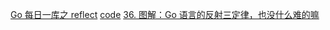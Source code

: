[Go 每日一库之 reflect](https://zhuanlan.zhihu.com/p/376888407)
[code](https://github.com/darjun/go-daily-lib/tree/master/reflect)
[36. 图解：Go 语言的反射三定律，也没什么难的嘛](https://juejin.cn/post/6844904177009688589)